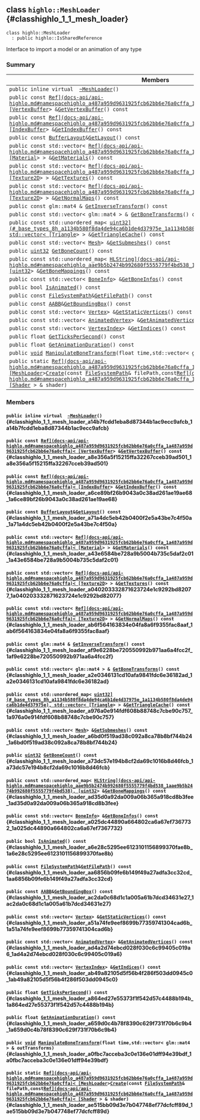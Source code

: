 ## class `highlo::MeshLoader` {#classhighlo_1_1_mesh_loader}

```
class highlo::MeshLoader
  : public highlo::IsSharedReference
```

Interface to import a model or an animation of any type

### Summary

 Members                        | Descriptions                                
--------------------------------|---------------------------------------------
`public inline virtual  `[`~MeshLoader`](#classhighlo_1_1_mesh_loader_a14b7fcdd1eba8d87344b1ac9ecc9afcb_1a14b7fcdd1eba8d87344b1ac9ecc9afcb)`()` | 
`public const `[`Ref](docs-api/api-highlo.md#namespacehighlo_a487a959d9631925fcb62bb6e76a0cffa_1a487a959d9631925fcb62bb6e76a0cffa)< [VertexBuffer`](docs-api/api-highlo--VertexBuffer.md#classhighlo_1_1_vertex_buffer)` > & `[`GetVertexBuffer`](#classhighlo_1_1_mesh_loader_a8e356a5f15215ffa32267cceb39ad501_1a8e356a5f15215ffa32267cceb39ad501)`() const` | 
`public const `[`Ref](docs-api/api-highlo.md#namespacehighlo_a487a959d9631925fcb62bb6e76a0cffa_1a487a959d9631925fcb62bb6e76a0cffa)< [IndexBuffer`](docs-api/api-highlo--IndexBuffer.md#classhighlo_1_1_index_buffer)` > & `[`GetIndexBuffer`](#classhighlo_1_1_mesh_loader_a6ce89bf26b9043a0c38ad261ae19ae68_1a6ce89bf26b9043a0c38ad261ae19ae68)`() const` | 
`public const `[`BufferLayout`](docs-api/api-highlo--BufferLayout.md#classhighlo_1_1_buffer_layout)` & `[`GetLayout`](#classhighlo_1_1_mesh_loader_a71a4dc5eb42b0400f2e5a43be7c4f50a_1a71a4dc5eb42b0400f2e5a43be7c4f50a)`() const` | 
`public const std::vector< `[`Ref](docs-api/api-highlo.md#namespacehighlo_a487a959d9631925fcb62bb6e76a0cffa_1a487a959d9631925fcb62bb6e76a0cffa)< [Material`](docs-api/api-highlo--Material.md#classhighlo_1_1_material)` > > & `[`GetMaterials`](#classhighlo_1_1_mesh_loader_a43e6584be728a9b5004b735c5daf2c01_1a43e6584be728a9b5004b735c5daf2c01)`() const` | 
`public const std::vector< `[`Ref](docs-api/api-highlo.md#namespacehighlo_a487a959d9631925fcb62bb6e76a0cffa_1a487a959d9631925fcb62bb6e76a0cffa)< [Texture2D`](docs-api/api-highlo--Texture2D.md#classhighlo_1_1_texture2_d)` > > & `[`GetTextures`](#classhighlo_1_1_mesh_loader_a040203332871623724e1c9292bd82077_1a040203332871623724e1c9292bd82077)`() const` | 
`public const std::vector< `[`Ref](docs-api/api-highlo.md#namespacehighlo_a487a959d9631925fcb62bb6e76a0cffa_1a487a959d9631925fcb62bb6e76a0cffa)< [Texture2D`](docs-api/api-highlo--Texture2D.md#classhighlo_1_1_texture2_d)` > > & `[`GetNormalMaps`](#classhighlo_1_1_mesh_loader_ab6f564163834e04fa8a6f9355fac8aaf_1ab6f564163834e04fa8a6f9355fac8aaf)`() const` | 
`public const glm::mat4 & `[`GetInverseTransform`](#classhighlo_1_1_mesh_loader_af9e6228be720550992b971aa6a4fcc2f_1af9e6228be720550992b971aa6a4fcc2f)`() const` | 
`public const std::vector< glm::mat4 > & `[`GetBoneTransforms`](#classhighlo_1_1_mesh_loader_a2e0346131cd10afa9841fdc6e36182ad_1a2e0346131cd10afa9841fdc6e36182ad)`() const` | 
`public const std::unordered_map< `[`uint32](#_base_types_8h_a1134b580f8da4de94ca6b1de4d37975e_1a1134b580f8da4de94ca6b1de4d37975e), std::vector< [Triangle`](docs-api/api-highlo--Triangle.md#structhighlo_1_1_triangle)` > > & `[`GetTriangleCache`](#classhighlo_1_1_mesh_loader_a976a0e914fdf608b88748c7cbe90c757_1a976a0e914fdf608b88748c7cbe90c757)`() const` | 
`public const std::vector< `[`Mesh`](docs-api/api-highlo--Mesh.md#structhighlo_1_1_mesh)` > & `[`GetSubmeshes`](#classhighlo_1_1_mesh_loader_a6bd0f519ad38c092a8ca78b8bf744b24_1a6bd0f519ad38c092a8ca78b8bf744b24)`() const` | 
`public `[`uint32`](#_base_types_8h_a1134b580f8da4de94ca6b1de4d37975e_1a1134b580f8da4de94ca6b1de4d37975e)` `[`GetBoneCount`](#classhighlo_1_1_mesh_loader_a73dc57e194b8cf2da69c1016b8d46fcb_1a73dc57e194b8cf2da69c1016b8d46fcb)`() const` | 
`public const std::unordered_map< `[`HLString](docs-api/api-highlo.md#namespacehighlo_aae9b5b2474b992680f5555779f4bd538_1aae9b5b2474b992680f5555779f4bd538), [uint32`](#_base_types_8h_a1134b580f8da4de94ca6b1de4d37975e_1a1134b580f8da4de94ca6b1de4d37975e)` > & `[`GetBoneMappings`](#classhighlo_1_1_mesh_loader_ad35d0a92da009a06b365a918cd8b3fee_1ad35d0a92da009a06b365a918cd8b3fee)`() const` | 
`public const std::vector< `[`BoneInfo`](docs-api/api-highlo--BoneInfo.md#structhighlo_1_1_bone_info)` > & `[`GetBoneInfos`](#classhighlo_1_1_mesh_loader_a025dc44890a664802ca6a67ef7367732_1a025dc44890a664802ca6a67ef7367732)`() const` | 
`public bool `[`IsAnimated`](#classhighlo_1_1_mesh_loader_a6e28c5295ee6123101156899370fae8b_1a6e28c5295ee6123101156899370fae8b)`() const` | 
`public const `[`FileSystemPath`](docs-api/api-highlo--FileSystemPath.md#classhighlo_1_1_file_system_path)` & `[`GetFilePath`](#classhighlo_1_1_mesh_loader_aa6856b09fe6b149f49a27adfa3cc32cd_1aa6856b09fe6b149f49a27adfa3cc32cd)`() const` | 
`public const `[`AABB`](docs-api/api-highlo--AABB.md#structhighlo_1_1_a_a_b_b)` & `[`GetBoundingBox`](#classhighlo_1_1_mesh_loader_ac2da0c68d1c1a005a61b7dcd34631e27_1ac2da0c68d1c1a005a61b7dcd34631e27)`() const` | 
`public const std::vector< `[`Vertex`](docs-api/api-highlo--Vertex.md#structhighlo_1_1_vertex)` > & `[`GetStaticVertices`](#classhighlo_1_1_mesh_loader_a51a74fe9eef8699b77359741304cad6b_1a51a74fe9eef8699b77359741304cad6b)`() const` | 
`public const std::vector< `[`AnimatedVertex`](docs-api/api-highlo--AnimatedVertex.md#structhighlo_1_1_animated_vertex)` > & `[`GetAnimatedVertices`](#classhighlo_1_1_mesh_loader_ad4a2d74ebcd028f030c6c99405c019a6_1ad4a2d74ebcd028f030c6c99405c019a6)`() const` | 
`public const std::vector< `[`VertexIndex`](docs-api/api-highlo--VertexIndex.md#structhighlo_1_1_vertex_index)` > & `[`GetIndices`](#classhighlo_1_1_mesh_loader_ab49a82105d5f56b4f286f503dd0945c0_1ab49a82105d5f56b4f286f503dd0945c0)`() const` | 
`public float `[`GetTicksPerSecond`](#classhighlo_1_1_mesh_loader_a864ed27e55373f1f542d57c4488b194b_1a864ed27e55373f1f542d57c4488b194b)`() const` | 
`public float `[`GetAnimationDuration`](#classhighlo_1_1_mesh_loader_a659d0c4b78f8390c629f731f70b6c9b4_1a659d0c4b78f8390c629f731f70b6c9b4)`() const` | 
`public `[`void`](#imgui__impl__opengl3__loader_8h_ac668e7cffd9e2e9cfee428b9b2f34fa7_1ac668e7cffd9e2e9cfee428b9b2f34fa7)` `[`ManipulateBoneTransform`](#classhighlo_1_1_mesh_loader_a0fbc7acceba3c0e136e01dff94e39bdf_1a0fbc7acceba3c0e136e01dff94e39bdf)`(float time,std::vector< glm::mat4 > & outTransforms)` | 
`public static `[`Ref](docs-api/api-highlo.md#namespacehighlo_a487a959d9631925fcb62bb6e76a0cffa_1a487a959d9631925fcb62bb6e76a0cffa)< [MeshLoader`](#classhighlo_1_1_mesh_loader)` > `[`Create`](#classhighlo_1_1_mesh_loader_ae515bb09d3e7b047748ef77dcfcff89d_1ae515bb09d3e7b047748ef77dcfcff89d)`(const `[`FileSystemPath`](docs-api/api-highlo--FileSystemPath.md#classhighlo_1_1_file_system_path)` & filePath,const `[`Ref](docs-api/api-highlo.md#namespacehighlo_a487a959d9631925fcb62bb6e76a0cffa_1a487a959d9631925fcb62bb6e76a0cffa)< [Shader`](docs-api/api-highlo--Shader.md#classhighlo_1_1_shader)` > & shader)` | 

### Members

#### `public inline virtual  `[`~MeshLoader`](#classhighlo_1_1_mesh_loader_a14b7fcdd1eba8d87344b1ac9ecc9afcb_1a14b7fcdd1eba8d87344b1ac9ecc9afcb)`()` {#classhighlo_1_1_mesh_loader_a14b7fcdd1eba8d87344b1ac9ecc9afcb_1a14b7fcdd1eba8d87344b1ac9ecc9afcb}

#### `public const `[`Ref](docs-api/api-highlo.md#namespacehighlo_a487a959d9631925fcb62bb6e76a0cffa_1a487a959d9631925fcb62bb6e76a0cffa)< [VertexBuffer`](docs-api/api-highlo--VertexBuffer.md#classhighlo_1_1_vertex_buffer)` > & `[`GetVertexBuffer`](#classhighlo_1_1_mesh_loader_a8e356a5f15215ffa32267cceb39ad501_1a8e356a5f15215ffa32267cceb39ad501)`() const` {#classhighlo_1_1_mesh_loader_a8e356a5f15215ffa32267cceb39ad501_1a8e356a5f15215ffa32267cceb39ad501}

#### `public const `[`Ref](docs-api/api-highlo.md#namespacehighlo_a487a959d9631925fcb62bb6e76a0cffa_1a487a959d9631925fcb62bb6e76a0cffa)< [IndexBuffer`](docs-api/api-highlo--IndexBuffer.md#classhighlo_1_1_index_buffer)` > & `[`GetIndexBuffer`](#classhighlo_1_1_mesh_loader_a6ce89bf26b9043a0c38ad261ae19ae68_1a6ce89bf26b9043a0c38ad261ae19ae68)`() const` {#classhighlo_1_1_mesh_loader_a6ce89bf26b9043a0c38ad261ae19ae68_1a6ce89bf26b9043a0c38ad261ae19ae68}

#### `public const `[`BufferLayout`](docs-api/api-highlo--BufferLayout.md#classhighlo_1_1_buffer_layout)` & `[`GetLayout`](#classhighlo_1_1_mesh_loader_a71a4dc5eb42b0400f2e5a43be7c4f50a_1a71a4dc5eb42b0400f2e5a43be7c4f50a)`() const` {#classhighlo_1_1_mesh_loader_a71a4dc5eb42b0400f2e5a43be7c4f50a_1a71a4dc5eb42b0400f2e5a43be7c4f50a}

#### `public const std::vector< `[`Ref](docs-api/api-highlo.md#namespacehighlo_a487a959d9631925fcb62bb6e76a0cffa_1a487a959d9631925fcb62bb6e76a0cffa)< [Material`](docs-api/api-highlo--Material.md#classhighlo_1_1_material)` > > & `[`GetMaterials`](#classhighlo_1_1_mesh_loader_a43e6584be728a9b5004b735c5daf2c01_1a43e6584be728a9b5004b735c5daf2c01)`() const` {#classhighlo_1_1_mesh_loader_a43e6584be728a9b5004b735c5daf2c01_1a43e6584be728a9b5004b735c5daf2c01}

#### `public const std::vector< `[`Ref](docs-api/api-highlo.md#namespacehighlo_a487a959d9631925fcb62bb6e76a0cffa_1a487a959d9631925fcb62bb6e76a0cffa)< [Texture2D`](docs-api/api-highlo--Texture2D.md#classhighlo_1_1_texture2_d)` > > & `[`GetTextures`](#classhighlo_1_1_mesh_loader_a040203332871623724e1c9292bd82077_1a040203332871623724e1c9292bd82077)`() const` {#classhighlo_1_1_mesh_loader_a040203332871623724e1c9292bd82077_1a040203332871623724e1c9292bd82077}

#### `public const std::vector< `[`Ref](docs-api/api-highlo.md#namespacehighlo_a487a959d9631925fcb62bb6e76a0cffa_1a487a959d9631925fcb62bb6e76a0cffa)< [Texture2D`](docs-api/api-highlo--Texture2D.md#classhighlo_1_1_texture2_d)` > > & `[`GetNormalMaps`](#classhighlo_1_1_mesh_loader_ab6f564163834e04fa8a6f9355fac8aaf_1ab6f564163834e04fa8a6f9355fac8aaf)`() const` {#classhighlo_1_1_mesh_loader_ab6f564163834e04fa8a6f9355fac8aaf_1ab6f564163834e04fa8a6f9355fac8aaf}

#### `public const glm::mat4 & `[`GetInverseTransform`](#classhighlo_1_1_mesh_loader_af9e6228be720550992b971aa6a4fcc2f_1af9e6228be720550992b971aa6a4fcc2f)`() const` {#classhighlo_1_1_mesh_loader_af9e6228be720550992b971aa6a4fcc2f_1af9e6228be720550992b971aa6a4fcc2f}

#### `public const std::vector< glm::mat4 > & `[`GetBoneTransforms`](#classhighlo_1_1_mesh_loader_a2e0346131cd10afa9841fdc6e36182ad_1a2e0346131cd10afa9841fdc6e36182ad)`() const` {#classhighlo_1_1_mesh_loader_a2e0346131cd10afa9841fdc6e36182ad_1a2e0346131cd10afa9841fdc6e36182ad}

#### `public const std::unordered_map< `[`uint32](#_base_types_8h_a1134b580f8da4de94ca6b1de4d37975e_1a1134b580f8da4de94ca6b1de4d37975e), std::vector< [Triangle`](docs-api/api-highlo--Triangle.md#structhighlo_1_1_triangle)` > > & `[`GetTriangleCache`](#classhighlo_1_1_mesh_loader_a976a0e914fdf608b88748c7cbe90c757_1a976a0e914fdf608b88748c7cbe90c757)`() const` {#classhighlo_1_1_mesh_loader_a976a0e914fdf608b88748c7cbe90c757_1a976a0e914fdf608b88748c7cbe90c757}

#### `public const std::vector< `[`Mesh`](docs-api/api-highlo--Mesh.md#structhighlo_1_1_mesh)` > & `[`GetSubmeshes`](#classhighlo_1_1_mesh_loader_a6bd0f519ad38c092a8ca78b8bf744b24_1a6bd0f519ad38c092a8ca78b8bf744b24)`() const` {#classhighlo_1_1_mesh_loader_a6bd0f519ad38c092a8ca78b8bf744b24_1a6bd0f519ad38c092a8ca78b8bf744b24}

#### `public `[`uint32`](#_base_types_8h_a1134b580f8da4de94ca6b1de4d37975e_1a1134b580f8da4de94ca6b1de4d37975e)` `[`GetBoneCount`](#classhighlo_1_1_mesh_loader_a73dc57e194b8cf2da69c1016b8d46fcb_1a73dc57e194b8cf2da69c1016b8d46fcb)`() const` {#classhighlo_1_1_mesh_loader_a73dc57e194b8cf2da69c1016b8d46fcb_1a73dc57e194b8cf2da69c1016b8d46fcb}

#### `public const std::unordered_map< `[`HLString](docs-api/api-highlo.md#namespacehighlo_aae9b5b2474b992680f5555779f4bd538_1aae9b5b2474b992680f5555779f4bd538), [uint32`](#_base_types_8h_a1134b580f8da4de94ca6b1de4d37975e_1a1134b580f8da4de94ca6b1de4d37975e)` > & `[`GetBoneMappings`](#classhighlo_1_1_mesh_loader_ad35d0a92da009a06b365a918cd8b3fee_1ad35d0a92da009a06b365a918cd8b3fee)`() const` {#classhighlo_1_1_mesh_loader_ad35d0a92da009a06b365a918cd8b3fee_1ad35d0a92da009a06b365a918cd8b3fee}

#### `public const std::vector< `[`BoneInfo`](docs-api/api-highlo--BoneInfo.md#structhighlo_1_1_bone_info)` > & `[`GetBoneInfos`](#classhighlo_1_1_mesh_loader_a025dc44890a664802ca6a67ef7367732_1a025dc44890a664802ca6a67ef7367732)`() const` {#classhighlo_1_1_mesh_loader_a025dc44890a664802ca6a67ef7367732_1a025dc44890a664802ca6a67ef7367732}

#### `public bool `[`IsAnimated`](#classhighlo_1_1_mesh_loader_a6e28c5295ee6123101156899370fae8b_1a6e28c5295ee6123101156899370fae8b)`() const` {#classhighlo_1_1_mesh_loader_a6e28c5295ee6123101156899370fae8b_1a6e28c5295ee6123101156899370fae8b}

#### `public const `[`FileSystemPath`](docs-api/api-highlo--FileSystemPath.md#classhighlo_1_1_file_system_path)` & `[`GetFilePath`](#classhighlo_1_1_mesh_loader_aa6856b09fe6b149f49a27adfa3cc32cd_1aa6856b09fe6b149f49a27adfa3cc32cd)`() const` {#classhighlo_1_1_mesh_loader_aa6856b09fe6b149f49a27adfa3cc32cd_1aa6856b09fe6b149f49a27adfa3cc32cd}

#### `public const `[`AABB`](docs-api/api-highlo--AABB.md#structhighlo_1_1_a_a_b_b)` & `[`GetBoundingBox`](#classhighlo_1_1_mesh_loader_ac2da0c68d1c1a005a61b7dcd34631e27_1ac2da0c68d1c1a005a61b7dcd34631e27)`() const` {#classhighlo_1_1_mesh_loader_ac2da0c68d1c1a005a61b7dcd34631e27_1ac2da0c68d1c1a005a61b7dcd34631e27}

#### `public const std::vector< `[`Vertex`](docs-api/api-highlo--Vertex.md#structhighlo_1_1_vertex)` > & `[`GetStaticVertices`](#classhighlo_1_1_mesh_loader_a51a74fe9eef8699b77359741304cad6b_1a51a74fe9eef8699b77359741304cad6b)`() const` {#classhighlo_1_1_mesh_loader_a51a74fe9eef8699b77359741304cad6b_1a51a74fe9eef8699b77359741304cad6b}

#### `public const std::vector< `[`AnimatedVertex`](docs-api/api-highlo--AnimatedVertex.md#structhighlo_1_1_animated_vertex)` > & `[`GetAnimatedVertices`](#classhighlo_1_1_mesh_loader_ad4a2d74ebcd028f030c6c99405c019a6_1ad4a2d74ebcd028f030c6c99405c019a6)`() const` {#classhighlo_1_1_mesh_loader_ad4a2d74ebcd028f030c6c99405c019a6_1ad4a2d74ebcd028f030c6c99405c019a6}

#### `public const std::vector< `[`VertexIndex`](docs-api/api-highlo--VertexIndex.md#structhighlo_1_1_vertex_index)` > & `[`GetIndices`](#classhighlo_1_1_mesh_loader_ab49a82105d5f56b4f286f503dd0945c0_1ab49a82105d5f56b4f286f503dd0945c0)`() const` {#classhighlo_1_1_mesh_loader_ab49a82105d5f56b4f286f503dd0945c0_1ab49a82105d5f56b4f286f503dd0945c0}

#### `public float `[`GetTicksPerSecond`](#classhighlo_1_1_mesh_loader_a864ed27e55373f1f542d57c4488b194b_1a864ed27e55373f1f542d57c4488b194b)`() const` {#classhighlo_1_1_mesh_loader_a864ed27e55373f1f542d57c4488b194b_1a864ed27e55373f1f542d57c4488b194b}

#### `public float `[`GetAnimationDuration`](#classhighlo_1_1_mesh_loader_a659d0c4b78f8390c629f731f70b6c9b4_1a659d0c4b78f8390c629f731f70b6c9b4)`() const` {#classhighlo_1_1_mesh_loader_a659d0c4b78f8390c629f731f70b6c9b4_1a659d0c4b78f8390c629f731f70b6c9b4}

#### `public `[`void`](#imgui__impl__opengl3__loader_8h_ac668e7cffd9e2e9cfee428b9b2f34fa7_1ac668e7cffd9e2e9cfee428b9b2f34fa7)` `[`ManipulateBoneTransform`](#classhighlo_1_1_mesh_loader_a0fbc7acceba3c0e136e01dff94e39bdf_1a0fbc7acceba3c0e136e01dff94e39bdf)`(float time,std::vector< glm::mat4 > & outTransforms)` {#classhighlo_1_1_mesh_loader_a0fbc7acceba3c0e136e01dff94e39bdf_1a0fbc7acceba3c0e136e01dff94e39bdf}

#### `public static `[`Ref](docs-api/api-highlo.md#namespacehighlo_a487a959d9631925fcb62bb6e76a0cffa_1a487a959d9631925fcb62bb6e76a0cffa)< [MeshLoader`](#classhighlo_1_1_mesh_loader)` > `[`Create`](#classhighlo_1_1_mesh_loader_ae515bb09d3e7b047748ef77dcfcff89d_1ae515bb09d3e7b047748ef77dcfcff89d)`(const `[`FileSystemPath`](docs-api/api-highlo--FileSystemPath.md#classhighlo_1_1_file_system_path)` & filePath,const `[`Ref](docs-api/api-highlo.md#namespacehighlo_a487a959d9631925fcb62bb6e76a0cffa_1a487a959d9631925fcb62bb6e76a0cffa)< [Shader`](docs-api/api-highlo--Shader.md#classhighlo_1_1_shader)` > & shader)` {#classhighlo_1_1_mesh_loader_ae515bb09d3e7b047748ef77dcfcff89d_1ae515bb09d3e7b047748ef77dcfcff89d}

